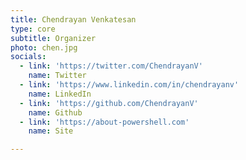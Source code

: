 ```yaml
---
title: Chendrayan Venkatesan
type: core
subtitle: Organizer
photo: chen.jpg
socials:
  - link: 'https://twitter.com/ChendrayanV'
    name: Twitter
  - link: 'https://www.linkedin.com/in/chendrayanv'
    name: LinkedIn
  - link: 'https://github.com/ChendrayanV'
    name: Github     
  - link: 'https://about-powershell.com'
    name: Site

---
```


